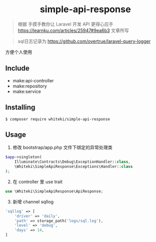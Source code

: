 <h1 align="center"> simple-api-response </h1>

> 根据 手摸手教你让 Laravel 开发 API 更得心应手 https://learnku.com/articles/25947#9ea6b3 文章所写

> sql日志记录为 https://github.com/overtrue/laravel-query-logger 

方便个人使用

## Include
- make:api-controller
- make:repository
- make:service

## Installing

```shell
$ composer require whiteki/simple-api-response
```

## Usage

1. 修改 bootstrap/app.php 文件下绑定的异常处理类
```php
$app->singleton(
    Illuminate\Contracts\Debug\ExceptionHandler::class,
    \Whiteki\SimpleApiResponse\Exceptions\Handler::class
);
```
2. 在 controller 里 use trait
```php
use \Whiteki\SimpleApiResponse\ApiResponse;
```
3. 新增 channel sqllog
```php
'sqllog' => [
    'driver' => 'daily',
    'path' => storage_path('logs/sql.log'),
    'level' => 'debug',
    'days' => 14,
]
```
